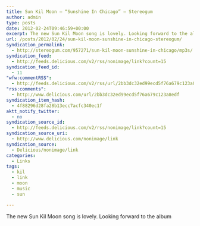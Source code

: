 ```yaml
---
title: Sun Kil Moon – “Sunshine In Chicago” – Stereogum
author: admin
type: posts
date: 2012-02-24T09:46:59+00:00
excerpt: The new Sun Kil Moon song is lovely. Looking forward to the album
url: /posts/2012/02/24/sun-kil-moon-sunshine-in-chicago-stereogum/
syndication_permalink:
  - http://stereogum.com/957271/sun-kil-moon-sunshine-in-chicago/mp3s/
syndication_feed:
  - http://feeds.delicious.com/v2/rss/nonimage/link?count=15
syndication_feed_id:
  - 11
"wfw:commentRSS":
  - http://feeds.delicious.com/v2/rss/url/2bb3dc32ed99ecd5f76a679c123a8edf
"rss:comments":
  - http://www.delicious.com/url/2bb3dc32ed99ecd5f76a679c123a8edf
syndication_item_hash:
  - 4f88296d28fa28b13ecc7acfc340ec1f
aktt_notify_twitter:
  - no
syndication_source_id:
  - http://feeds.delicious.com/v2/rss/nonimage/link?count=15
syndication_source_uri:
  - http://www.delicious.com/nonimage/link
syndication_source:
  - Delicious/nonimage/link
categories:
  - Links
tags:
  - kil
  - link
  - moon
  - music
  - sun

---
```

The new Sun Kil Moon song is lovely. Looking forward to the album